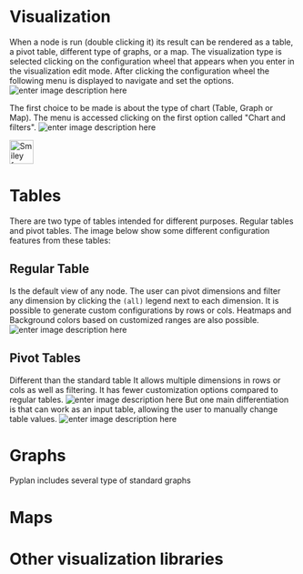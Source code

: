 # Visualization
When a node is run (double clicking it) its result can be rendered as a table, a pivot table, different type of graphs, or a map.
The visualization type is selected clicking on the configuration wheel that appears when you enter in the visualization edit mode. After clicking the configuration wheel the following menu is displayed to navigate and set the options.
![enter image description here](http://img.pyplan.org/viz-edit2.png)

The first choice to be made is about the type of chart (Table, Graph or Map). The menu is accessed clicking on the first option called "Chart and filters".
![enter image description here](http://img.pyplan.org/viz-viz-type1.png)

<img src="smiley.gif"  alt="Smiley face"  height="42"  width="42">

# Tables
There are two type of tables intended for different purposes. Regular tables and pivot tables.
The image below show some different configuration features from these tables:


## Regular Table
Is the default view of any node. The user can pivot dimensions and filter any dimension by clicking the `(all)` legend next to each dimension.
It is possible to generate custom configurations by rows or cols. Heatmaps and Background colors based on customized ranges are also possible.
 ![enter image description here](http://img.pyplan.org/viz-table-standard.png)
 
## Pivot Tables
Different than the standard table It allows multiple dimensions in rows or cols as well as filtering.
It has fewer customization options compared to regular tables.
![enter image description here](http://img.pyplan.org/viz-tables-dif1.png)
But one main differentiation is that can work as an input table, allowing the user to manually change table values.
![enter image description here](http://img.pyplan.org/viz-edit-table.png)
# Graphs
Pyplan includes several type of standard graphs
# Maps
# Other visualization libraries

<!--stackedit_data:
eyJoaXN0b3J5IjpbMTA3MTg4MTU2MywtMTA5NTU3NzE1MiwxMT
k2MDY1NzIxLC0yODI5Mzk0NjIsMzMxNTc1OTQ5LDY3NTM2ODUz
LDE2MTE2NjM5NDcsLTE2NjYyNTY3OTIsMTk1NDU2MTU0MywxMj
U5ODIxMzAwLDE3NzQ1Njk0NzAsMTc0MzAyMTYwNCwtNjgwOTA1
MDg1XX0=
-->